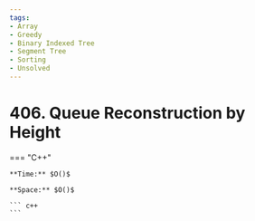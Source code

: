 ```yaml
---
tags:
- Array
- Greedy
- Binary Indexed Tree
- Segment Tree
- Sorting
- Unsolved
---
```



# 406. Queue Reconstruction by Height

=== "C++"

    **Time:** $O()$

    **Space:** $O()$

    ``` c++
    ```